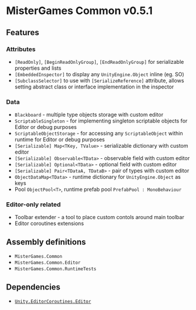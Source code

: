 # MisterGames Common v0.5.1

## Features

### Attributes
- `[ReadOnly]`, `[BeginReadOnlyGroup]`, `[EndReadOnlyGroup]` for serializable properties and lists
- `[EmbeddedInspector]` to display any `UnityEngine.Object` inline (eg. SO)
- `[SubclassSelector]` to use with `[SerializeReference]` attribute, allows setting abstract class or interface implementation in the inspector

### Data
- `Blackboard` - multiple type objects storage with custom editor
- `ScriptableSingleton` - for implementing singleton scriptable objects for Editor or debug purposes 
- `ScriptableObjectStorage` - for accessing any `ScriptableObject` within runtime for Editor or debug purposes
- `[Serializable] Map<TKey, TValue>` - serializable dictionary with custom editor
- `[Serializable] Observable<TData>` - observable field with custom editor
- `[Serializable] Optional<TData>` - optional field with custom editor 
- `[Serializable] Pair<TDataA, TDataB>` - pair of types with custom editor
- `ObjectDataMap<TData>` - runtime dictionary for `UnityEngine.Object` as keys
- Pool `ObjectPool<T>`, runtime prefab pool `PrefabPool : MonoBehaviour`

### Editor-only related
- Toolbar extender - a tool to place custom contols around main toolbar
- Editor coroutines extensions

## Assembly definitions
- `MisterGames.Common`
- `MisterGames.Common.Editor`
- `MisterGames.Common.RuntimeTests`

## Dependencies
- [`Unity.EditorCoroutines.Editor`](https://docs.unity3d.com/Manual/com.unity.editorcoroutines.html)
